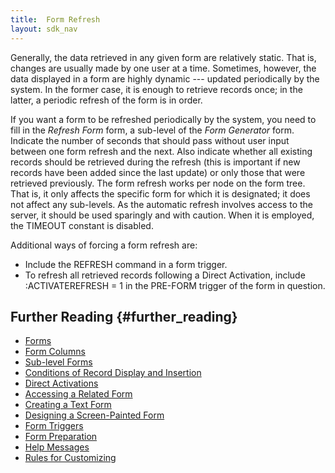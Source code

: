 ```yaml
---
title:  Form Refresh
layout: sdk_nav
---
```


Generally, the data retrieved in any given form are relatively static.
That is, changes are usually made by one user at a time. Sometimes,
however, the data displayed in a form are highly dynamic --- updated
periodically by the system. In the former case, it is enough to retrieve
records once; in the latter, a periodic refresh of the form is in order.

If you want a form to be refreshed periodically by the system, you need
to fill in the *Refresh Form* form, a sub-level of the *Form Generator*
form. Indicate the number of seconds that should pass without user input
between one form refresh and the next. Also indicate whether all
existing records should be retrieved during the refresh (this is
important if new records have been added since the last update) or only
those that were retrieved previously. The form refresh works per node on
the form tree. That is, it only affects the specific form for which it
is designated; it does not affect any sub-levels. As the automatic
refresh involves access to the server, it should be used sparingly and
with caution. When it is employed, the TIMEOUT constant is disabled.

Additional ways of forcing a form refresh are:

-   Include the REFRESH command in a form trigger.
-   To refresh all retrieved records following a Direct Activation,
    include :ACTIVATEREFRESH = 1 in the PRE-FORM trigger of the form in
    question.

## Further Reading {#further_reading}

-   [Forms](Forms "wikilink")
-   [Form Columns](Form_Columns "wikilink")
-   [Sub-level Forms](Sub-level_Forms "wikilink")
-   [Conditions of Record Display and
    Insertion](Conditions_of_Record_Display_and_Insertion "wikilink")
-   [Direct Activations](Direct_Activations "wikilink")
-   [Accessing a Related Form](Accessing_a_Related_Form "wikilink")
-   [Creating a Text Form](Creating_a_Text_Form "wikilink")
-   [Designing a Screen-Painted
    Form](Designing_a_Screen-Painted_Form "wikilink")
-   [Form Triggers](Form_Triggers "wikilink")
-   [Form Preparation](Form_Preparation "wikilink")
-   [Help Messages](Help_Messages "wikilink")
-   [Rules for Customizing](Rules_for_Customizing "wikilink")

